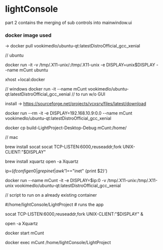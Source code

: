# lightConsole
part 2 contains the merging of sub controls into mainwindow.ui 

### docker image used 
-> docker pull vookimedlo/ubuntu-qt:latestDistroOfficial_gcc_xenial


// ubuntu

docker run -it -v /tmp/.X11-unix/:/tmp/.X11-unix -e DISPLAY=unix$DISPLAY  --name mCunt ubuntu


xhost +local:docker

// windows 
docker run -it --name mCunt vookimedlo/ubuntu-qt:latestDistroOfficial_gcc_xenial // to run w/o GUI

install -> https://sourceforge.net/projects/vcxsrv/files/latest/download


docker run --rm -it -e DISPLAY=192.168.10.9:0.0 --name mCunt vookimedlo/ubuntu-qt:latestDistroOfficial_gcc_xenial

docker cp build-LightProject-Desktop-Debug mCunt:/home/

// mac 

brew install socat
socat TCP-LISTEN:6000,reuseaddr,fork UNIX-CLIENT:\"$DISPLAY\"


brew install xquartz
open -a Xquartz

ip=$(ifconfig en0 | grep inet | awk '$1=="inet" {print $2}')

docker run  --name mCunt -it -e DISPLAY=$ip:0 -v /tmp/.X11-unix:/tmp/.X11-unix   vookimedlo/ubuntu-qt:latestDistroOfficial_gcc_xenial



// script to run on a already existing container

#/home/lightConsole/LightProject # runs the app

socat TCP-LISTEN:6000,reuseaddr,fork UNIX-CLIENT:\"$DISPLAY\" &

open -a Xquartz

docker start mCunt

docker exec mCunt /home/lightConsole/LightProject

